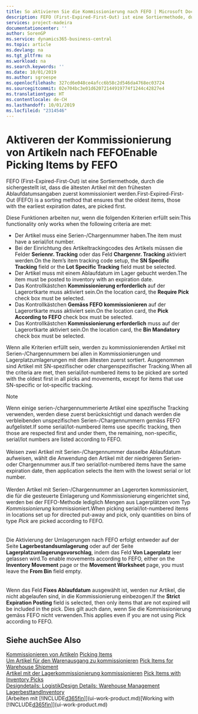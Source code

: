 ```yaml
---
title: So aktivieren Sie die Kommissionierung nach FEFO | Microsoft Docs
description: FEFO (First-Expired-First-Out) ist eine Sortiermethode, durch die sichergestellt ist, dass die ältesten Artikel mit den frühesten Ablaufdatumsangaben zuerst kommissioniert werden.
services: project-madeira
documentationcenter: ''
author: SorenGP
ms.service: dynamics365-business-central
ms.topic: article
ms.devlang: na
ms.tgt_pltfrm: na
ms.workload: na
ms.search.keywords: ''
ms.date: 10/01/2019
ms.author: sgroespe
ms.openlocfilehash: 327cd6e048ce4afcc6b58c2d546da4768ec03724
ms.sourcegitcommit: 02e704bc3e01d62072144919774f1244c42827e4
ms.translationtype: HT
ms.contentlocale: de-CH
ms.lasthandoff: 10/01/2019
ms.locfileid: "2314546"
---
```

# <a name="enable-picking-items-by-fefo"></a><span data-ttu-id="933fb-103">Aktiveren der Kommissionierung von Artikeln nach FEFO</span><span class="sxs-lookup"><span data-stu-id="933fb-103">Enable Picking Items by FEFO</span></span>
<span data-ttu-id="933fb-104">FEFO (First-Expired-First-Out) ist eine Sortiermethode, durch die sichergestellt ist, dass die ältesten Artikel mit den frühesten Ablaufdatumsangaben zuerst kommissioniert werden.</span><span class="sxs-lookup"><span data-stu-id="933fb-104">First-Expired-First-Out (FEFO) is a sorting method that ensures that the oldest items, those with the earliest expiration dates, are picked first.</span></span>  

 <span data-ttu-id="933fb-105">Diese Funktionen arbeiten nur, wenn die folgenden Kriterien erfüllt sein:</span><span class="sxs-lookup"><span data-stu-id="933fb-105">This functionality only works when the following criteria are met:</span></span>  

-   <span data-ttu-id="933fb-106">Der Artikel muss eine Serien-/Chargennummer haben.</span><span class="sxs-lookup"><span data-stu-id="933fb-106">The item must have a serial/lot number.</span></span>  
-   <span data-ttu-id="933fb-107">Bei der Einrichtung des Artikeltrackingcodes des Artikels müssen die Felder **Seriennr. Tracking** oder das Feld **Chargennr. Tracking** aktiviert werden.</span><span class="sxs-lookup"><span data-stu-id="933fb-107">On the item’s item tracking code setup, the **SN Specific Tracking** field or the **Lot Specific Tracking** field must be selected.</span></span>  
-   <span data-ttu-id="933fb-108">Der Artikel muss mit einem Ablaufdatum im Lager gebucht werden.</span><span class="sxs-lookup"><span data-stu-id="933fb-108">The item must be posted to inventory with an expiration date.</span></span>  
-   <span data-ttu-id="933fb-109">Das Kontrollkästchen **Kommissionierung erforderlich** auf der Lagerortkarte muss aktiviert sein.</span><span class="sxs-lookup"><span data-stu-id="933fb-109">On the location card, the **Require Pick** check box must be selected.</span></span>  
-   <span data-ttu-id="933fb-110">Das Kontrollkästchen **Gemäss FEFO kommissionieren** auf der Lagerortkarte muss aktiviert sein.</span><span class="sxs-lookup"><span data-stu-id="933fb-110">On the location card, the **Pick According to FEFO** check box must be selected.</span></span>  
-   <span data-ttu-id="933fb-111">Das Kontrollkästchen **Kommissionierung erforderlich** muss auf der Lagerortkarte aktiviert sein.</span><span class="sxs-lookup"><span data-stu-id="933fb-111">On the location card, the **Bin Mandatory** check box must be selected.</span></span>  

 <span data-ttu-id="933fb-112">Wenn alle Kriterien erfüllt sein, werden zu kommissionierenden Artikel mit Serien-/Chargennummern bei allen in Kommissionierungen und Lagerplatzumlagerungen mit dem ältesten zuerst sortiert. Ausgenommen sind Artikel mit SN-spezifischer oder chargenspezifischer Tracking.</span><span class="sxs-lookup"><span data-stu-id="933fb-112">When all the criteria are met, then serial/lot-numbered items to be picked are sorted with the oldest first in all picks and movements, except for items that use SN-specific or lot-specific tracking.</span></span>  

> [!NOTE]  
> <span data-ttu-id="933fb-113">Wenn einige serien-/chargennummerierte Artikel eine spezifische Tracking verwenden, werden diese zuerst berücksichtigt und danach werden die verbleibenden unspezifischen Serien-/Chargennummern gemäss FEFO aufgelistet.</span><span class="sxs-lookup"><span data-stu-id="933fb-113">If some serial/lot-numbered items use specific tracking, then those are respected first and under them, the remaining, non-specific, serial/lot numbers are listed according to FEFO.</span></span>
<br /><br />
<span data-ttu-id="933fb-114">Weisen zwei Artikel mit Serien-/Chargennummer dasselbe Ablaufdatum aufweisen, wählt die Anwendung den Artikel mit der niedrigeren Serien- oder Chargennummer aus.</span><span class="sxs-lookup"><span data-stu-id="933fb-114">If two serial/lot-numbered items have the same expiration date, then application selects the item with the lowest serial or lot number.</span></span>
<br /><br />
<span data-ttu-id="933fb-115">Werden Artikel mit Serien-/Chargennummer an Lagerorten kommissioniert, die für die gesteuerte Einlagerung und Kommissionierung eingerichtet sind, werden bei der FEFO-Methode lediglich Mengen aus Lagerplätzen vom Typ *Kommissionierung* kommissioniert.</span><span class="sxs-lookup"><span data-stu-id="933fb-115">When picking serial/lot-numbered items in locations set up for directed put-away and pick, only quantities on bins of type *Pick* are picked according to FEFO.</span></span>  
<br /><br />
<span data-ttu-id="933fb-116">Die Aktivierung der Umlagerungen nach FEFO erfolgt entweder auf der Seite **Lagerbestandsumlagerung** oder auf der Seite **Lagerplatzumlagerungsvorschlag**, indem das Feld **Von Lagerplatz** leer gelassen wird.</span><span class="sxs-lookup"><span data-stu-id="933fb-116">To enable movements according to FEFO, either on the **Inventory Movement** page or the **Movement Worksheet** page, you must leave the **From Bin** field empty.</span></span>  
<br /><br />
<span data-ttu-id="933fb-117">Wenn das Feld **Fixes Ablaufdatum** ausgewählt ist, werden nur Artikel, die nicht abgelaufen sind, in die Kommissionierung einbezogen.</span><span class="sxs-lookup"><span data-stu-id="933fb-117">If the **Strict Expiration Posting** field is selected, then only items that are not expired will be included in the pick.</span></span> <span data-ttu-id="933fb-118">Dies gilt auch dann, wenn Sie die Kommissionierung gemäss FEFO nicht verwenden.</span><span class="sxs-lookup"><span data-stu-id="933fb-118">This applies even if you are not using Pick according to FEFO.</span></span>

## <a name="see-also"></a><span data-ttu-id="933fb-119">Siehe auch</span><span class="sxs-lookup"><span data-stu-id="933fb-119">See Also</span></span>  
<span data-ttu-id="933fb-120">[Kommissionieren von Artikeln](warehouse-pick-items.md) </span><span class="sxs-lookup"><span data-stu-id="933fb-120">[Picking Items](warehouse-pick-items.md) </span></span>  
<span data-ttu-id="933fb-121">[Um Artikel für den Warenausgang zu kommissionieren](warehouse-how-to-pick-items-for-warehouse-shipment.md) </span><span class="sxs-lookup"><span data-stu-id="933fb-121">[Pick Items for Warehouse Shipment](warehouse-how-to-pick-items-for-warehouse-shipment.md) </span></span>  
<span data-ttu-id="933fb-122">[Artikel mit der Lagerkommissionierung kommissionieren](warehouse-how-to-pick-items-with-inventory-picks.md) </span><span class="sxs-lookup"><span data-stu-id="933fb-122">[Pick Items with Inventory Picks](warehouse-how-to-pick-items-with-inventory-picks.md) </span></span>  
[<span data-ttu-id="933fb-123">Designdetails: Logistik</span><span class="sxs-lookup"><span data-stu-id="933fb-123">Design Details: Warehouse Management</span></span>](design-details-warehouse-management.md)  
[<span data-ttu-id="933fb-124">Lagerbesttand</span><span class="sxs-lookup"><span data-stu-id="933fb-124">Inventory</span></span>](inventory-manage-inventory.md)  
<span data-ttu-id="933fb-125">[Arbeiten mit [!INCLUDE[d365fin](includes/d365fin_md.md)]](ui-work-product.md)</span><span class="sxs-lookup"><span data-stu-id="933fb-125">[Working with [!INCLUDE[d365fin](includes/d365fin_md.md)]](ui-work-product.md)</span></span>

